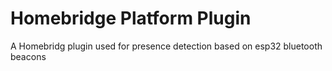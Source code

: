 # Homebridge Platform Plugin 

A Homebridg plugin used for presence detection based on esp32 bluetooth beacons